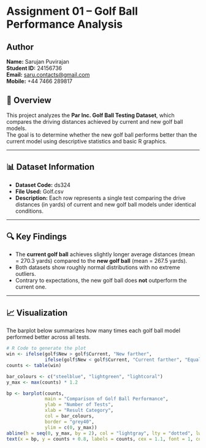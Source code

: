 # Assignment 01 – Golf Ball Performance Analysis

## Author  
**Name:** Sarujan Puvirajan  
**Student ID:** 24156736  
**Email:** [saru.contacts@gmail.com](mailto:saru.contacts@gmail.com)  
**Mobile:** +44 7466 289817 

## 📘 Overview
This project analyzes the **Par Inc. Golf Ball Testing Dataset**, which compares the driving distances achieved by current and new golf ball models.  
The goal is to determine whether the new golf ball performs better than the current model using descriptive statistics and basic R graphics.

---

## 📊 Dataset Information
- **Dataset Code:** ds324  
- **File Used:** Golf.csv  
- **Description:** Each row represents a single test comparing the drive distances (in yards) of current and new golf ball models under identical conditions.  

---

## 🔍 Key Findings
- The **current golf ball** achieves slightly longer average distances (mean = 270.3 yards) compared to the **new golf ball** (mean = 267.5 yards).  
- Both datasets show roughly normal distributions with no extreme outliers.  
- Contrary to expectations, the new golf ball does **not** outperform the current one.  

---

## 📈 Visualization
The barplot below summarizes how many times each golf ball model performed better across all tests.

```r
# R Code to generate the plot
win <- ifelse(golf$New > golf$Current, "New farther",
              ifelse(golf$New < golf$Current, "Current farther", "Equal"))
counts <- table(win)

bar_colours <- c("steelblue", "lightgreen", "lightcoral")
y_max <- max(counts) * 1.2

bp <- barplot(counts,
              main = "Comparison of Golf Ball Performance",
              ylab = "Number of Tests",
              xlab = "Result Category",
              col = bar_colours,
              border = "grey40",
              ylim = c(0, y_max))
abline(h = seq(0, y_max, by = 2), col = "lightgray", lty = "dotted", lwd = 0.8)
text(x = bp, y = counts + 0.8, labels = counts, cex = 1.1, font = 1, col = "black")
